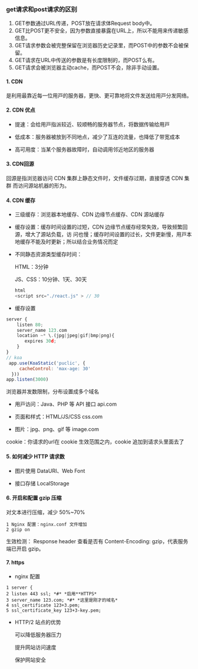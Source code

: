 ### get请求和post请求的区别

1. GET参数通过URL传递，POST放在请求体Request body中。
2. GET比POST更不安全，因为参数直接暴露在URL上，所以不能用来传递敏感信息。
3. GET请求参数会被完整保留在浏览器历史记录里，而POST中的参数不会被保留。
4. GET请求在URL中传送的参数是有长度限制的，而POST么有。
5. GET请求会被浏览器主动cache，而POST不会，除非手动设置。

#### 1. CDN 

是利⽤最靠近每⼀位⽤⼾的服务器，更快、更可靠地将⽂件发送给⽤⼾分发⽹络。

#### 2. CDN 优点 

- 提速：会给⽤⼾指派较近、较顺畅的服务器节点，将数据传输给⽤⼾ 

- 低成本：服务器被放到不同地点，减少了互连的流量，也降低了带宽成本 

- ⾼可⽤度：当某个服务器故障时，⾃动调⽤邻近地区的服务器 

#### 3. CDN回源

回源是指浏览器访问 CDN 集群上静态⽂件时，⽂件缓存过期，直接穿透 CDN 集群 ⽽访问源站机器的形为。 

#### 4. CDN 缓存

- 三级缓存：浏览器本地缓存、CDN 边缘节点缓存、CDN 源站缓存 

- 缓存设置：缓存时间设置的过短，CDN 边缘节点缓存经常失效，导致频繁回源，增⼤了源站负载，访 问也慢；缓存时间设置的过⻓，⽂件更新慢，⽤⼾本地缓存不能及时更新；所以结合业务情况⽽定 

- 不同静态资源类型缓存时间： 

  HTML：3分钟 

  JS、CSS：10分钟、1天、30天 

  ```javascript
  html 
  <script src="./react.js" > // 30
  ```

- 缓存设置 

```javascript
server { 
    listen 80;
    server_name 123.com 
    location ~* \.(jpg|jpeg|gif|bmp|png){
       expires 30d;
    } 
}
// koa
 app.use(KoaStatic('puclic', { 
     cacheControl: 'max-age: 30' 
  })) 
app.listen(3000) 
```

浏览器并发数限制，分布设置成多个域名 

- ⽤⼾访问：Java、PHP 等 API 接⼝ api.com 

- ⻚⾯和样式：HTML/JS/CSS css.com 

- 图⽚：jpg、png、gif 等 image.com 

cookie：你请求的url在 cookie ⽣效范围之内，cookie 追加到请求头⾥⾯去了 

#### 5. 如何减少 HTTP 请求数

- 图⽚使⽤ DataURI、Web Font 

- 接⼝存储 LocalStorage 

#### 6. 开启和配置 gzip 压缩

对⽂本进⾏压缩，减少 50%~70% 

```
1 Nginx 配置：nginx.conf ⽂件增加 
2 gzip on 
```

⽣效检测： Response header 查看是否有 Content-Encoding: gzip，代表服务端已开启 gzip。 

#### 7. https

- nginx 配置 

```
1 server { 
2 listen 443 ssl; *#* *启⽤**HTTPS* 
3 server_name 123.com; *#* *这⾥是刚才的域名* 
4 ssl_certificate 123+3.pem; 
5 ssl_certificate_key 123+3-key.pem; 
```

- HTTP/2 站点的优势 

  可以降低服务器压⼒ 

  提升⽹站访问速度 

  保护⽹站安全 